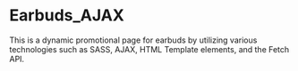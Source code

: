 # Earbuds_AJAX
This is a dynamic promotional page for earbuds by utilizing various technologies such as SASS, AJAX, HTML Template elements, and the Fetch API. 
